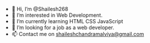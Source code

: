 - 👋 Hi, I’m @Shailesh268
- 👀 I’m interested in Web Development.
- 🌱 I’m currently learning HTML CSS JavaScript 
- 💞️ I’m looking for a job as a web developer.
- 📫 Contact me on shaileshchandramalviya@gmail.com

<!---
Shailesh268/Shailesh268 is a ✨ special ✨ repository because its `README.md` (this file) appears on your GitHub profile.
You can click the Preview link to take a look at your changes.
--->
